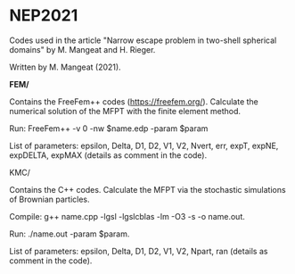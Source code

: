 # NEP2021
Codes used in the article "Narrow escape problem in two-shell spherical domains" by M. Mangeat and H. Rieger.

Written by M. Mangeat (2021).

<b>FEM/</b>

Contains the FreeFem++ codes (https://freefem.org/). Calculate the numerical solution of the MFPT with the finite element method.

Run: FreeFem++ -v 0 -nw $name.edp -param $param

List of parameters: epsilon, Delta, D1, D2, V1, V2, Nvert, err, expT, expNE, expDELTA, expMAX (details as comment in the code).

KMC/

Contains the C++ codes. Calculate the MFPT via the stochastic simulations of Brownian particles.

Compile: g++ name.cpp -lgsl -lgslcblas -lm -O3 -s -o name.out.

Run: ./name.out -param $param.

List of parameters: epsilon, Delta, D1, D2, V1, V2, Npart, ran (details as comment in the code).
